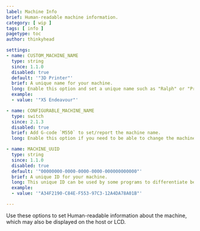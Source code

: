 ```yaml
---
label: Machine Info
brief: Human-readable machine information.
category: [ wip ]
tags: [ info ]
pagetype: toc
author: thinkyhead

settings:
- name: CUSTOM_MACHINE_NAME
  type: string
  since: 1.1.0
  disabled: true
  default: '"3D Printer"'
  brief: A unique name for your machine.
  long: Enable this option and set a unique name such as "Ralph" or "Printy McPrintface" to identify your 3D printer.
  example:
  - value: '"X5 Endeavour"'

- name: CONFIGURABLE_MACHINE_NAME
  type: switch
  since: 2.1.3
  disabled: true
  brief: Add G-code `M550` to set/report the machine name.
  long: Enable this option if you need to be able to change the machine name for lab use or to switch host configs.

- name: MACHINE_UUID
  type: string
  since: 1.1.0
  disabled: true
  default: '"00000000-0000-0000-0000-000000000000"'
  brief: A unique ID for your machine.
  long: This unique ID can be used by some programs to differentiate between machines.
  example:
  - value: '"A34F2190-C84E-F553-97C3-12A4DA78A01B"'

---
```

Use these options to set Human-readable information about the machine, which may also be displayed on the host or LCD.
